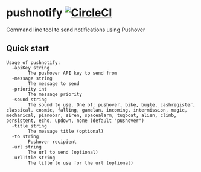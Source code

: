 # pushnotify [![CircleCI](https://circleci.com/gh/danesparza/pushnotify.svg?style=svg)](https://circleci.com/gh/danesparza/pushnotify)
Command line tool to send notifications using Pushover

## Quick start
```
Usage of pushnotify:
  -apiKey string
        The pushover API key to send from
  -message string
        The message to send
  -priority int
        The message priority
  -sound string
        The sound to use. One of: pushover, bike, bugle, cashregister, classical, cosmic, falling, gamelan, incoming, intermission, magic, mechanical, pianobar, siren, spacealarm, tugboat, alien, climb, persistent, echo, updown, none (default "pushover")
  -title string
        The message title (optional)
  -to string
        Pushover recipient
  -url string
        The url to send (optional)
  -urlTitle string
        The title to use for the url (optional)
```
